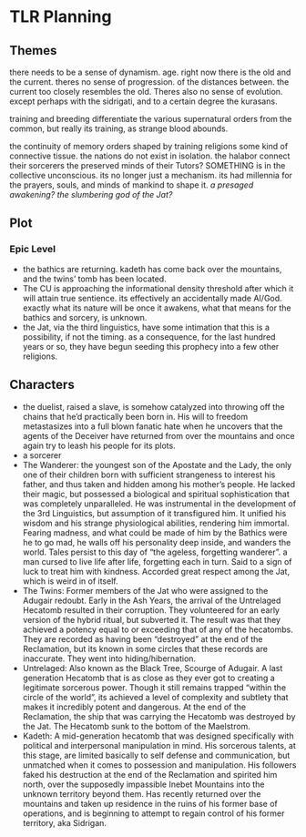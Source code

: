 # TLR Planning

## Themes
there needs to be a sense of dynamism. age. right now there is the old and the current. theres no sense of progression. of the distances between. the current too closely resembles the old. Theres also no sense of evolution. except perhaps with the sidrigati, and to a certain degree the kurasans. 

training and breeding differentiate the various supernatural orders from the common, but really its training, as strange blood abounds. 

the continuity of memory
orders shaped by training
religions
some kind of connective tissue. the nations do not exist in isolation. 
the halabor connect their sorcerers the preserved minds of their Tutors?
SOMETHING is in the collective unconscious. its no longer just a mechanism. its had millennia for the prayers, souls, and minds of mankind to shape it. _a presaged awakening? the slumbering god of the Jat?_ 

## Plot

### Epic Level
* the bathics are returning. kadeth has come back over the mountains, and the twins’ tomb has been located. 
* The CU is approaching the informational density threshold after which it will attain true sentience. its effectively an accidentally made AI/God. exactly what its nature will be once it awakens, what that means for the bathics and sorcery, is unknown. 
* the Jat, via the third linguistics, have some intimation that this is a possibility, if not the timing. as a consequence, for the last hundred years or so, they have begun seeding this prophecy into a few other religions. 


## Characters
* the duelist, raised a slave, is somehow catalyzed into throwing off the chains that he’d practically been born in. His will to freedom metastasizes into a full blown fanatic hate when he uncovers that the agents of the Deceiver have returned from over the mountains and once again try to leash his people for its plots. 
* a sorcerer
* The Wanderer: the youngest son of the Apostate and the Lady, the only one of their children born with sufficient strangeness to interest his father, and thus taken and hidden among his mother’s people. He lacked their magic, but possessed a biological and spiritual sophistication that was completely unparalleled. He was instrumental in the development of the 3rd Linguistics, but assumption of it transfigured him. It unified his wisdom and his strange physiological abilities, rendering him immortal. Fearing madness, and what could be made of him by the Bathics were he to go mad, he walls off his personality deep inside, and wanders the world. Tales persist to this day of “the ageless, forgetting wanderer”. a man cursed to live life after life, forgetting each in turn. Said to a sign of luck to treat him with kindness. Accorded great respect among the Jat, which is weird in of itself.
* The Twins: Former members of the Jat who were assigned to the Adugair redoubt. Early in the Ash Years, the arrival of the Untrelaged Hecatomb resulted in their corruption. They volunteered for an early version of the hybrid ritual, but subverted it. The result was that they achieved a potency equal to or exceeding that of any of the hecatombs. They are recorded as having been “destroyed” at the end of the Reclamation, but its known in some circles that these records are inaccurate. They went into hiding/hibernation. 
* Untrelaged: Also known as the Black Tree, Scourge of Adugair. A last generation Hecatomb that is as close as they ever got to creating a legitimate sorcerous power. Though it still remains trapped “within the circle of the world”, its achieved a level of complexity and subtlety that makes it incredibly potent and dangerous. At the end of the Reclamation, the ship that was carrying the Hecatomb was destroyed by the Jat. The Hecatomb sunk to the bottom of the Maelstrom. 
* Kadeth: A mid-generation hecatomb that was designed specifically with political and interpersonal manipulation in mind. His sorcerous talents, at this stage, are limited basically to self defense and communication, but unmatched when it comes to possession and manipulation. His followers faked his destruction at the end of the Reclamation and spirited him north, over the supposedly impassible Inebet Mountains into the unknown territory beyond them. Has recently returned over the mountains and taken up residence in the ruins of his former base of operations, and is beginning to attempt to  regain control of his former territory, aka Sidrigan. 